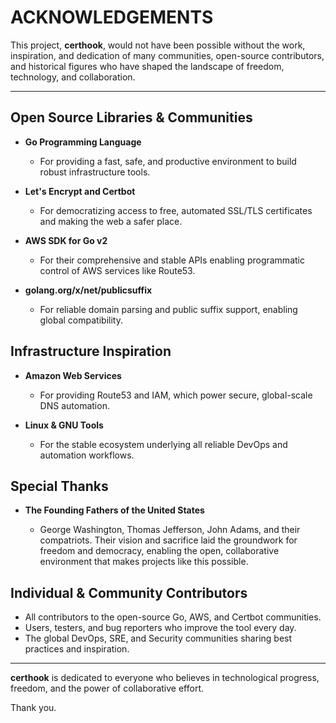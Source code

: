 # ACKNOWLEDGEMENTS

This project, **certhook**, would not have been possible without the work, inspiration, and dedication of many communities, open-source contributors, and historical figures who have shaped the landscape of freedom, technology, and collaboration.

---

## Open Source Libraries & Communities

* **Go Programming Language**

  * For providing a fast, safe, and productive environment to build robust infrastructure tools.
* **Let's Encrypt and Certbot**

  * For democratizing access to free, automated SSL/TLS certificates and making the web a safer place.
* **AWS SDK for Go v2**

  * For their comprehensive and stable APIs enabling programmatic control of AWS services like Route53.
* **golang.org/x/net/publicsuffix**

  * For reliable domain parsing and public suffix support, enabling global compatibility.

## Infrastructure Inspiration

* **Amazon Web Services**

  * For providing Route53 and IAM, which power secure, global-scale DNS automation.
* **Linux & GNU Tools**

  * For the stable ecosystem underlying all reliable DevOps and automation workflows.

## Special Thanks

* **The Founding Fathers of the United States**

  * George Washington, Thomas Jefferson, John Adams, and their compatriots. Their vision and sacrifice laid the groundwork for freedom and democracy, enabling the open, collaborative environment that makes projects like this possible.

## Individual & Community Contributors

* All contributors to the open-source Go, AWS, and Certbot communities.
* Users, testers, and bug reporters who improve the tool every day.
* The global DevOps, SRE, and Security communities sharing best practices and inspiration.

---

**certhook** is dedicated to everyone who believes in technological progress, freedom, and the power of collaborative effort.

Thank you.
